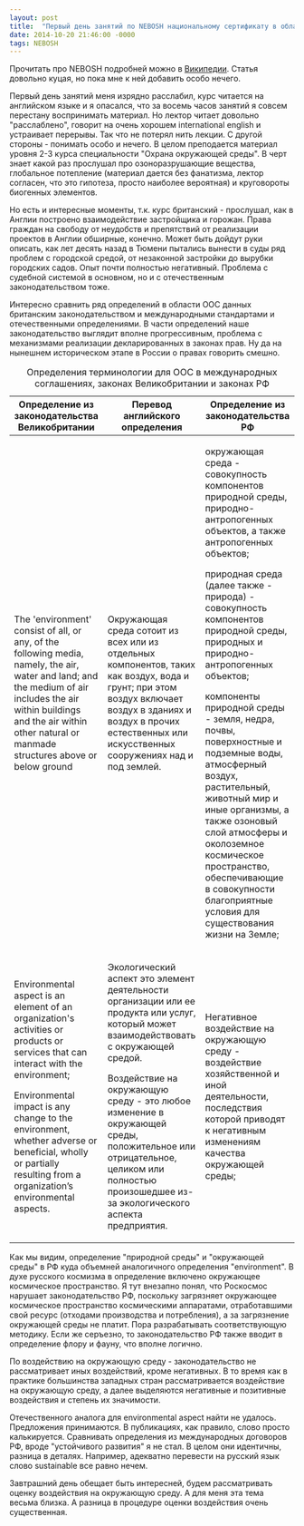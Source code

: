 ```yaml
---
layout: post
title:  "Первый день занятий по NEBOSH национальному сертификату в области охраны окружающей среды"
date: 2014-10-20 21:46:00 -0000
tags: NEBOSH
---
```


Прочитать про NEBOSH подробней можно в [Википедии](https://ru.wikipedia.org/wiki/NEBOSH). Статья довольно куцая, но пока мне к ней добавить особо нечего.

Первый день занятий меня изрядно расслабил, курс читается на английском языке и я опасался, что за восемь часов занятий я совсем перестану воспринимать материал. Но лектор читает довольно "расслаблено", говорит на очень хорошем international english и устраивает перерывы. Так что не потерял нить лекции. С другой стороны - понимать особо и нечего.  В целом преподается материал уровня 2-3 курса специальности "Охрана окружающей среды". В черт знает какой раз прослушал про озоноразрушающие вещества, глобальное потепление (материал дается без фанатизма, лектор согласен, что это гипотеза, просто наиболее вероятная) и круговороты биогенных элементов.

Но есть и интересные моменты, т.к. курс британский - прослушал, как в Англии построено взаимодействие застройщика и горожан. Права граждан на свободу от неудобств и препятствий от реализации проектов в Англии обширные, конечно. Может быть дойдут руки описать, как лет десять назад в Тюмени пытались вынести в суды ряд проблем с городской средой, от незаконной застройки до вырубки городских садов. Опыт почти полностью негативный. Проблема с судебной системой в основном, но и с отечественным законодательством тоже.

Интересно сравнить ряд определений в области ООС данных британским законодательством и международными стандартами и отечественными определениями. В части определений наше законодательство выглядит вполне прогрессивным, проблема с механизмами реализации декларированных в законах прав. Ну да на нынешнем историческом этапе в России о правах говорить смешно.

<table>
<caption>Определения терминологии для ООС в международных соглашениях, законах Великобритании и законах РФ</caption>
<thead>
<tr>
<th>Определение из законодательства Великобритании</th>
<th>Перевод английского определения</th>
<th>Определение из законодательства РФ</th></tr>
</thead>
<tbody>
<tr>
<td>The 'environment' consist of all, or any, of the following media, namely, the air, water and land; and the medium of air includes the air within buildings and the air within other natural or manmade structures above or below ground</td>
<td>Окружающая среда сотоит из всех или из отдельных компонентов, таких как воздух, вода и грунт; при этом воздух включает воздух в зданиях и воздух в прочих естественных или искусственных сооружениях над и под землей.</td> 
<td><p>окружающая среда - совокупность компонентов природной среды, природно-антропогенных объектов, а также антропогенных объектов;</p>
<p>природная среда (далее также - природа) - совокупность компонентов природной среды, природных и природно-антропогенных объектов;</p>
<p>компоненты природной среды - земля, недра, почвы, поверхностные и подземные воды,
атмосферный воздух, растительный, животный мир и иные организмы, а также озоновый слой атмосферы и околоземное космическое пространство, обеспечивающие в совокупности благоприятные условия для существования жизни на Земле;</p></td>
</tr>
<tr>
<td><p>Environmental aspect is an element of an organization's activities or products or services that can interact with the environment;</p>
<p>Environmental impact is any change to the environment, whether adverse or beneficial, wholly or partially resulting from a organization’s environmental aspects.</p></td>
<td><p>Экологический аспект это элемент деятельности организации или ее продукта или услуг, который может взаимодействовать с окружающей средой.</p>
<p>Воздействие на окружающую среду - это любое изменение в окружающей среды, положительное или отрицательное, целиком или полностью произошедшее из-за экологического аспекта предприятия.</td>
<td>Негативное воздействие на окружающую среду - воздействие хозяйственной и иной деятельности, последствия которой приводят к негативным изменениям качества окружающей среды;</td>
</tr>
</tbody>
</table>

Как мы видим, определение "природной среды" и "окружающей среды" в РФ куда объемней аналогичного определения "environment". В духе русского космизма в определение включено окружающее космическое пространство. Я тут внезапно понял, что Роскосмос нарушает законодательство РФ, поскольку загрязняет окружающее космическое пространство космическими аппаратами, отработавшими свой ресурс (отходами производства и потребления), а за загрязнение окружающей среды не платит. Пора разрабатывать соответствующую методику. Если же серъезно, то законодательство РФ также вводит в определение флору и фауну, что вполне логично.

По воздействию на окружающую среду - законодательство не рассматривает иных воздействий, кроме негативных. В то время как в практике большинства западных стран рассматривается воздействие на окружающую среду, а далее выделяются негативные и позитивные воздействия и степень их значимости.

Отечественного аналога для environmental aspect найти не удалось. Предложения принимаются. В публикациях, как правило, слово просто калькируется. Сравнивать определения из международных договоров РФ, вроде "устойчивого развития" я не стал. В целом они идентичны, разница в деталях. Например, адекватно перевести на русский язык слово sustainable все равно нечем.

Завтрашний день обещает быть интересней, будем рассматривать оценку воздействия на окружающую среду. А для меня эта тема весьма близка. А разница в процедуре оценки воздействия очень существенная. 